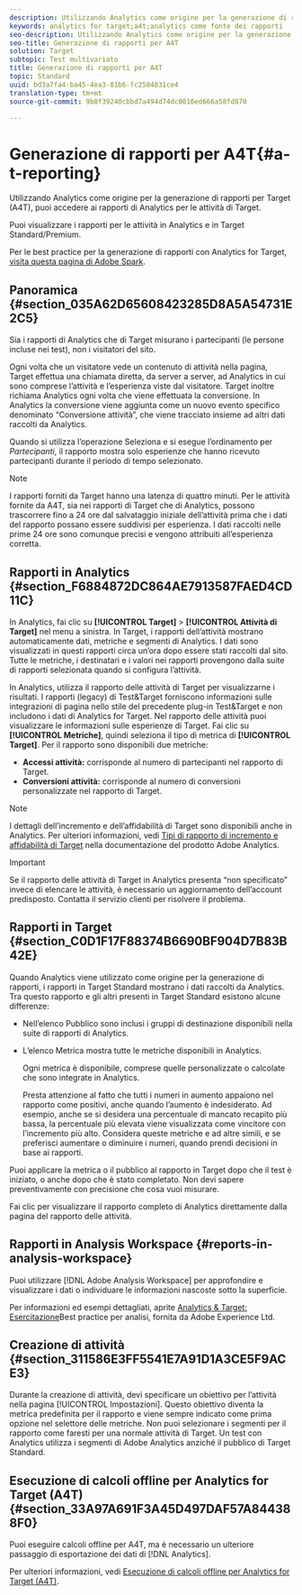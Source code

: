 ```yaml
---
description: Utilizzando Analytics come origine per la generazione di rapporti per Target (A4T), puoi accedere ai rapporti di Analytics per le attività di Target.
keywords: analytics for target;a4t;analytics come fonte dei rapporti
seo-description: Utilizzando Analytics come origine per la generazione di rapporti per Target (A4T), puoi accedere ai rapporti di Analytics per le attività di Target.
seo-title: Generazione di rapporti per A4T
solution: Target
subtopic: Test multivariato
title: Generazione di rapporti per A4T
topic: Standard
uuid: bd3a7fa4-ba45-4ea3-81b6-fc2584831ce4
translation-type: tm+mt
source-git-commit: 9b8f39240cbbd7a494d74dc0016ed666a58fd870

---
```



# Generazione di rapporti per A4T{#a-t-reporting}

Utilizzando Analytics come origine per la generazione di rapporti per Target (A4T), puoi accedere ai rapporti di Analytics per le attività di Target.

Puoi visualizzare i rapporti per le attività in Analytics e in Target Standard/Premium.

Per le best practice per la generazione di rapporti con Analytics for Target, [visita questa pagina di Adobe Spark](https://spark.adobe.com/page/Lo3Spm4oBOvwF/).

## Panoramica {#section_035A62D65608423285D8A5A54731E2C5}

Sia i rapporti di Analytics che di Target misurano i partecipanti (le persone incluse nei test), non i visitatori del sito.

Ogni volta che un visitatore vede un contenuto di attività nella pagina, Target effettua una chiamata diretta, da server a server, ad Analytics in cui sono comprese l’attività e l’esperienza viste dal visitatore. Target inoltre richiama Analytics ogni volta che viene effettuata la conversione. In Analytics la conversione viene aggiunta come un nuovo evento specifico denominato “Conversione attività”, che viene tracciato insieme ad altri dati raccolti da Analytics.

Quando si utilizza l’operazione Seleziona e si esegue l’ordinamento per *Partecipanti*, il rapporto mostra solo esperienze che hanno ricevuto partecipanti durante il periodo di tempo selezionato.

>[!NOTE]
>
>I rapporti forniti da Target hanno una latenza di quattro minuti. Per le attività fornite da A4T, sia nei rapporti di Target che di Analytics, possono trascorrere fino a 24 ore dal salvataggio iniziale dell’attività prima che i dati del rapporto possano essere suddivisi per esperienza. I dati raccolti nelle prime 24 ore sono comunque precisi e vengono attribuiti all’esperienza corretta.

## Rapporti in Analytics  {#section_F6884872DC864AE7913587FAED4CD11C}

In Analytics, fai clic su **[!UICONTROL Target]** &gt; **[!UICONTROL Attività di Target]** nel menu a sinistra. In Target, i rapporti dell’attività mostrano automaticamente dati, metriche e segmenti di Analytics. I dati sono visualizzati in questi rapporti circa un’ora dopo essere stati raccolti dal sito. Tutte le metriche, i destinatari e i valori nei rapporti provengono dalla suite di rapporti selezionata quando si configura l’attività.

In Analytics, utilizza il rapporto delle attività di Target per visualizzarne i risultati. I rapporti (legacy) di Test&amp;Target forniscono informazioni sulle integrazioni di pagina nello stile del precedente plug-in Test&amp;Target e non includono i dati di Analytics for Target. Nel rapporto delle attività puoi visualizzare le informazioni sulle esperienze di Target. Fai clic su **[!UICONTROL Metriche]**, quindi seleziona il tipo di metrica di **[!UICONTROL Target]**. Per il rapporto sono disponibili due metriche:

* **Accessi attività:** corrisponde al numero di partecipanti nel rapporto di Target.
* **Conversioni attività:** corrisponde al numero di conversioni personalizzate nel rapporto di Target.

>[!NOTE]
>
>I dettagli dell’incremento e dell’affidabilità di Target sono disponibili anche in Analytics. Per ulteriori informazioni, vedi [Tipi di rapporto di incremento e affidabilità di Target](https://marketing.adobe.com/resources/help/en_US/reference/report_target_lift_confidence.html) nella documentazione del prodotto Adobe Analytics.

>[!IMPORTANT]
>
>Se il rapporto delle attività di Target in Analytics presenta “non specificato” invece di elencare le attività, è necessario un aggiornamento dell’account predisposto. Contatta il servizio clienti per risolvere il problema.

## Rapporti in Target  {#section_C0D1F17F88374B6690BF904D7B83B42E}

Quando Analytics viene utilizzato come origine per la generazione di rapporti, i rapporti in Target Standard mostrano i dati raccolti da Analytics. Tra questo rapporto e gli altri presenti in Target Standard esistono alcune differenze:

* Nell’elenco Pubblico sono inclusi i gruppi di destinazione disponibili nella suite di rapporti di Analytics.
* L’elenco Metrica mostra tutte le metriche disponibili in Analytics.

   Ogni metrica è disponibile, comprese quelle personalizzate o calcolate che sono integrate in Analytics.

   Presta attenzione al fatto che tutti i numeri in aumento appaiono nel rapporto come positivi, anche quando l’aumento è indesiderato. Ad esempio, anche se si desidera una percentuale di mancato recapito più bassa, la percentuale più elevata viene visualizzata come vincitore con l’incremento più alto. Considera queste metriche e ad altre simili, e se preferisci aumentare o diminuire i numeri, quando prendi decisioni in base ai rapporti.

Puoi applicare la metrica o il pubblico al rapporto in Target dopo che il test è iniziato, o anche dopo che è stato completato. Non devi sapere preventivamente con precisione che cosa vuoi misurare.

Fai clic per visualizzare il rapporto completo di Analytics direttamente dalla pagina del rapporto delle attività.

## Rapporti in Analysis Workspace {#reports-in-analysis-workspace}

Puoi utilizzare [!DNL Adobe Analysis Workspace] per approfondire e visualizzare i dati o individuare le informazioni nascoste sotto la superficie.

Per informazioni ed esempi dettagliati, aprite [Analytics &amp; Target: Esercitazione](https://spark.adobe.com/page/Lo3Spm4oBOvwF/)Best practice per analisi, fornita da Adobe Experience Ltd.

## Creazione di attività  {#section_311586E3FF5541E7A91D1A3CE5F9ACE3}

Durante la creazione di attività, devi specificare un obiettivo per l’attività nella pagina [!UICONTROL Impostazioni]. Questo obiettivo diventa la metrica predefinita per il rapporto e viene sempre indicato come prima opzione nel selettore delle metriche. Non puoi selezionare i segmenti per il rapporto come faresti per una normale attività di Target. Un test con Analytics utilizza i segmenti di Adobe Analytics anziché il pubblico di Target Standard.

## Esecuzione di calcoli offline per Analytics for Target (A4T) {#section_33A97A691F3A45D497DAF57A844388F0}

Puoi eseguire calcoli offline per A4T, ma è necessario un ulteriore passaggio di esportazione dei dati di [!DNL Analytics].

Per ulteriori informazioni, vedi [Esecuzione di calcoli offline per Analytics for Target (A4T)](../../c-reports/conversion-rate.md#concept_0D0002A1EBDF420E9C50E2A46F36629B).
